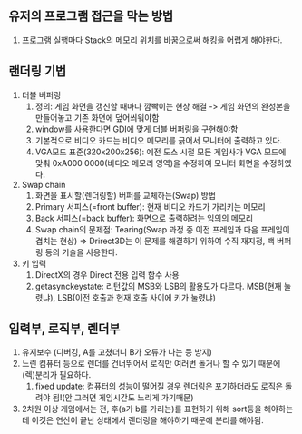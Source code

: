 ## 유저의 프로그램 접근을 막는 방법
1. 프로그램 실행마다 Stack의 메모리 위치를 바꿈으로써 해킹을 어렵게 해야한다.

## 랜더링 기법
1. 더블 버퍼링
	1) 정의: 게임 화면을 갱신할 때마다 깜빡이는 현상 해결 -> 게임 화면의 완성본을 만들어놓고 기존 화면에 덮어씌워야함
	2) window를 사용한다면 GDI에 맞게 더블 버퍼링을 구현해야함
	3) 기본적으로 비디오 카드는 비디오 메모리를 긁어서 모니터에 출력하고 있다.
	4) VGA모드 표준(320x200x256): 예전 도스 시절 모든 게임사가 VGA 모드에 맞춰 0xA000 0000(비디오 메모리 영역)을 수정하여 모니터 화면을 수정하였다.
2. Swap chain
	1) 화면을 표시할(렌더링할) 버퍼를 교체하는(Swap) 방법
	2) Primary 서피스(=front buffer): 현재 비디오 카드가 가리키는 메모리
	3) Back 서피스(=back buffer): 화면으로 출력하려는 임의의 메모리
	4) Swap chain의 문제점: Tearing(Swap 과정 중 이전 프레임과 다음 프레임이 겹치는 현상) => Drirect3D는 이 문제를 해결하기 위하여 수직 재지정, 백 버퍼링 등의 기술을 사용한다.
3. 키 입력
	1) DirectX의 경우 Direct 전용 입력 함수 사용
	2) getasynckeystate: 리턴값의 MSB와 LSB의 활용도가 다르다. MSB(현재 눌렸냐), LSB(이전 호출과 현재 호출 사이에 키가 눌렸냐)

## 입력부, 로직부, 렌더부
1. 유지보수 (디버깅, A를 고쳤더니 B가 오류가 나는 등 방지)
2. 느린 컴퓨터 등으로 렌더를 건너뛰어서 로직만 여러번 돌거나 할 수 있기 때문에 (렉)분리가 필요하다.
	1) fixed update: 컴퓨터의 성능이 떨어질 경우 렌더링은 포기하더라도 로직은 돌려야 됨!(안 그러면 게임시간도 느리게 가기때문)
3. 2차원 이상 게임에서는 전, 후(a가 b를 가리는)를 표현하기 위해 sort등을 해야하는데 이것은 연산이 끝난 상태에서 렌더링을 해야하기 때문에 분리를 해야됨.
